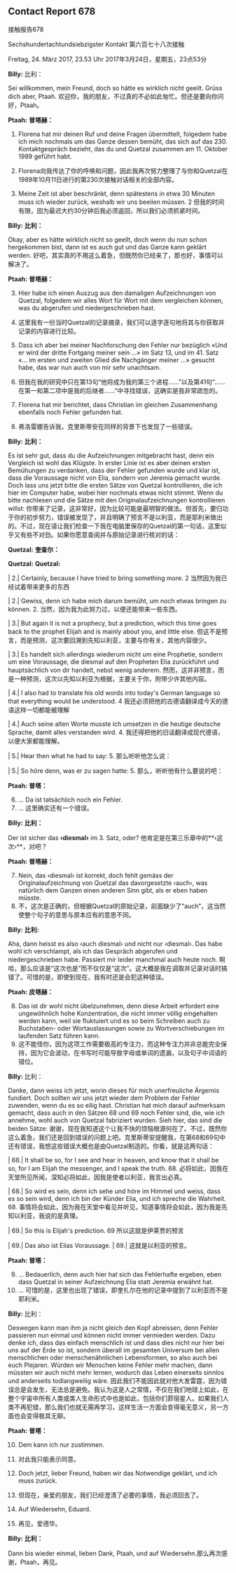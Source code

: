 ## Contact Report 678
接触报告678

Sechshundertachtundsiebzigster Kontakt
第六百七十八次接触

Freitag, 24. März 2017, 23.53 Uhr
2017年3月24日，星期五，23点53分

**Billy:**
比利：

Sei willkommen, mein Freund, doch so hätte es wirklich nicht geeilt. Grüss dich aber, Ptaah.
欢迎你，我的朋友，不过真的不必如此匆忙。但还是要向你问好，Ptaah。

**Ptaah:**
**普塔赫：**

1. Florena hat mir deinen Ruf und deine Fragen übermittelt, folgedem habe ich mich nochmals um das Ganze dessen bemüht, das sich auf das 230. Kontaktgespräch bezieht, das du und Quetzal zusammen am 11. Oktober 1989 geführt habt.
1. Florena向我传达了你的呼唤和问题，因此我再次努力整理了与你和Quetzal在1989年10月11日进行的第230次接触对话相关的全部内容。

2. Meine Zeit ist aber beschränkt, denn spätestens in etwa 30 Minuten muss ich wieder zurück, weshalb wir uns beeilen müssen.
2 但我的时间有限，因为最迟大约30分钟后我必须返回，所以我们必须抓紧时间。

**Billy:**
**比利：**

Okay, aber es hätte wirklich nicht so geeilt, doch wenn du nun schon hergekommen bist, dann ist es auch gut und das Ganze kann geklärt werden.
好吧，其实真的不用这么着急，但既然你已经来了，那也好，事情可以解决了。

**Ptaah:**
**普塔赫：**

3. Hier habe ich einen Auszug aus den damaligen Aufzeichnungen von Quetzal, folgedem wir alles Wort für Wort mit dem vergleichen können, was du abgerufen und niedergeschrieben hast.
3. 这里我有一份当时Quetzal的记录摘录，我们可以逐字逐句地将其与你获取并记录的内容进行比较。

4. Dass ich aber bei meiner Nachforschung den Fehler nur bezüglich «Und er wird der dritte Fortgang meiner sein …» im Satz 13, und im 41. Satz «… im ersten und zweiten Glied die Nachgänger meiner …» gesucht habe, das war nun auch von mir sehr unachtsam.
4. 但我在我的研究中只在第13句“他将成为我的第三个进程……”以及第41句“……在第一和第二项中是我的后继者……”中寻找错误，这确实是我非常疏忽的。

5. Florena hat mir berichtet, dass Christian im gleichen Zusammenhang ebenfalls noch Fehler gefunden hat.
5. 弗洛雷娜告诉我，克里斯蒂安在同样的背景下也发现了一些错误。

**Billy:**
**比利：**

Es ist sehr gut, dass du die Aufzeichnungen mitgebracht hast, denn ein Vergleich ist wohl das Klügste. In erster Linie ist es aber deinen ersten Bemühungen zu verdanken, dass der Fehler gefunden wurde und klar ist, dass die Voraussage nicht von Elia, sondern von Jeremia gemacht wurde. Doch lass uns jetzt bitte die ersten Sätze von Quetzal kontrollieren, die ich hier im Computer habe, wobei hier nochmals etwas nicht stimmt. Wenn du bitte nachlesen und die Sätze mit den Originalaufzeichnungen kontrollieren willst:
你带来了记录，这非常好，因为比较可能是最明智的做法。但首先，要归功于你的初步努力，错误被发现了，并且明确了预言不是以利亚，而是耶利米做出的。不过，现在请让我们检查一下我在电脑里保存的Quetzal的第一句话，这里似乎又有些不对劲。如果你愿意查阅并与原始记录进行核对的话：

**Quetzal:**
**奎查尔：**

**Quetzal:**
**Quetzal:**

| 2.| Certainly, because I have tried to bring something more.
2 当然因为我已经试着带来更多的东西

| 2.| Gewiss, denn ich habe mich darum bemüht, um noch etwas bringen zu können.
2. 当然，因为我为此努力过，以便还能带来一些东西。

| 3.| But again it is not a prophecy, but a prediction, which this time goes back to the prophet Elijah and is mainly about you, and little else.
但这不是预言，而是预测，这次要回溯到先知以利亚，主要与你有关，其他内容很少。

| 3.| Es handelt sich allerdings wiederum nicht um eine Prophetie, sondern um eine Voraussage, die diesmal auf den Propheten Elia zurückführt und hauptsächlich von dir handelt, nebst wenig anderem.
然而，这并非预言，而是一种预测，这次以先知以利亚为根据，主要关于你，附带少许其他内容。

| 4.| I also had to translate his old words into today's German language so that everything would be understood.
4 我还必须把他的古德语翻译成今天的德语这样一切都能被理解

| 4.| Auch seine alten Worte musste ich umsetzen in die heutige deutsche Sprache, damit alles verstanden wird.
4. 我还得把他的旧话翻译成现代德语，以便大家都能理解。

| 5.| Hear then what he had to say:
5. 那么听听他怎么说：

| 5.| So höre denn, was er zu sagen hatte:
5. 那么，听听他有什么要说的吧：

**Ptaah:**
**普塔：**

6. … Da ist tatsächlich noch ein Fehler.
6. … 这里确实还有一个错误。

**Billy:**
**比利：**

Der ist sicher das **‹diesmal›** im 3. Satz, oder?
他肯定是在第三乐章中的**‹这次›**，对吧？

**Ptaah:**
**普塔赫：**

7. Nein, das ‹diesmal› ist korrekt, doch fehlt gemäss der Originalaufzeichnung von Quetzal das davorgesetzte ‹auch›, was natürlich dem Ganzen einen anderen Sinn gibt, als er eben haben müsste.
7. 不，这次是正确的，但根据Quetzal的原始记录，前面缺少了“auch”，这当然使整个句子的意思与原本应有的意思不同。

**Billy:**
**比利:**

Aha, dann heisst es also ‹auch diesmal› und nicht nur ‹diesmal›. Das habe wohl ich verschlampt, als ich das Gespräch abgerufen und niedergeschrieben habe. Passiert mir leider manchmal auch heute noch.
啊哈，那么应该是“这次也是”而不仅仅是“这次”。这大概是我在调取并记录对话时搞错了。可惜的是，即使到现在，我有时还是会犯这种错误。

**Ptaah:**
**皮塔赫：**

8. Das ist dir wohl nicht übelzunehmen, denn diese Arbeit erfordert eine ungewöhnlich hohe Konzentration, die nicht immer völlig eingehalten werden kann, weil sie fluktuiert und es so beim Schreiben auch zu Buchstaben- oder Wortauslassungen sowie zu Wortverschiebungen im laufenden Satz führen kann.
8. 这不能怪你，因为这项工作需要极高的专注力，而这种专注力并非总能完全保持，因为它会波动，在书写时可能导致字母或单词的遗漏，以及句子中词语的错位。

**Billy:**
比利：

Danke, dann weiss ich jetzt, worin dieses für mich unerfreuliche Ärgernis fundiert. Doch sollten wir uns jetzt wieder dem Problem der Fehler zuwenden, wenn du es so eilig hast. Christian hat mich darauf aufmerksam gemacht, dass auch in den Sätzen 68 und 69 noch Fehler sind, die, wie ich annehme, wohl auch von Quetzal fabriziert wurden. Sieh hier, das sind die beiden Sätze:
谢谢，现在我知道这个让我不快的烦恼根源何在了。不过，既然你这么着急，我们还是回到错误的问题上吧。克里斯蒂安提醒我，在第68和69句中还有错误，我想这些错误大概也是由Quetzal制造的。你看，就是这两句话：

| 68.| It shall be so, for I see and hear in heaven, and know that it shall be so, for I am Elijah the messenger, and I speak the truth.
68. 必将如此，因我在天堂所见所闻，深知必将如此，因我是使者以利亚，我言出必真。

| 68.| So wird es sein, denn ich sehe und höre im Himmel und weiss, dass es so sein wird, denn ich bin der Künder Elia, und ich spreche die Wahrheit.
68. 事情将会如此，因为我在天堂中看见并听见，知道事情将会如此，因为我是先知以利亚，我说的是真理。

| 69.| So this is Elijah's prediction.
69 所以这就是伊莱贾的预言

| 69.| Das also ist Elias Voraussage.
| 69.| 这就是以利亚的预言。

**Ptaah:**
**普塔：**

9. … Bedauerlich, denn auch hier hat sich das Fehlerhafte ergeben, eben dass Quetzal in seiner Aufzeichnung Elia statt Jeremia erwähnt hat.
9. … 可惜的是，这里也出现了错误，即奎扎尔在他的记录中提到了以利亚而不是耶利米。

**Billy:**
比利：

Deswegen kann man ihm ja nicht gleich den Kopf abreissen, denn Fehler passieren nun einmal und können nicht immer vermieden werden. Dazu denke ich, dass das einfach menschlich ist und dass dies nicht nur hier bei uns auf der Erde so ist, sondern überall im gesamten Universum bei allen menschlichen oder menschenähnlichen Lebensformen, so also auch bei euch Plejaren. Würden wir Menschen keine Fehler mehr machen, dann müssten wir auch nicht mehr lernen, wodurch das Leben einerseits sinnlos und anderseits todlangweilig wäre.
因此我们不能因此就对他大发雷霆，因为错误总是会发生，无法总是避免。我认为这是人之常情，不仅在我们地球上如此，在整个宇宙中所有人类或类人生命形式中也是如此，包括你们昴宿星人。如果我们人类不再犯错，那么我们也就无需再学习，这样生活一方面会变得毫无意义，另一方面也会变得极其无聊。

**Ptaah:**
**普塔：**

10. Dem kann ich nur zustimmen.
10. 对此我只能表示同意。

11. Doch jetzt, lieber Freund, haben wir das Notwendige geklärt, und ich muss zurück.
11. 但现在，亲爱的朋友，我们已经澄清了必要的事情，我必须回去了。

12. Auf Wiedersehn, Eduard.
12. 再见，爱德华。

**Billy:**
**比利：**

Dann bis wieder einmal, lieben Dank, Ptaah, und auf Wiedersehn.那么再次感谢，Ptaah，再见。

